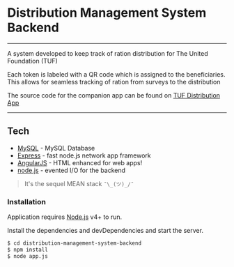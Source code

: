 # Distribution Management System Backend
---

A system developed to keep track of ration distribution for The United Foundation (TUF) 

Each token is labeled with a QR code which is assigned to the beneficiaries. This allows for seamless tracking of ration from surveys to the distribution

The source code for the companion app can be found on [TUF Distribution App](https://www.github.com)

---
## Tech 
* [MySQL] - MySQL Database
* [Express] - fast node.js network app framework
* [AngularJS] - HTML enhanced for web apps!
* [node.js] - evented I/O for the backend

>It's the sequel MEAN stack  ```¯\_(ツ)_/¯```

### Installation

Application requires [Node.js](https://nodejs.org/) v4+ to run.

Install the dependencies and devDependencies and start the server.

```sh
$ cd distribution-management-system-backend
$ npm install
$ node app.js
```

 
   [MySQL]: <https://www.mysql.com/>
   [node.js]: <http://nodejs.org>
   [express]: <http://expressjs.com>
   [AngularJS]: <http://angularjs.org>
